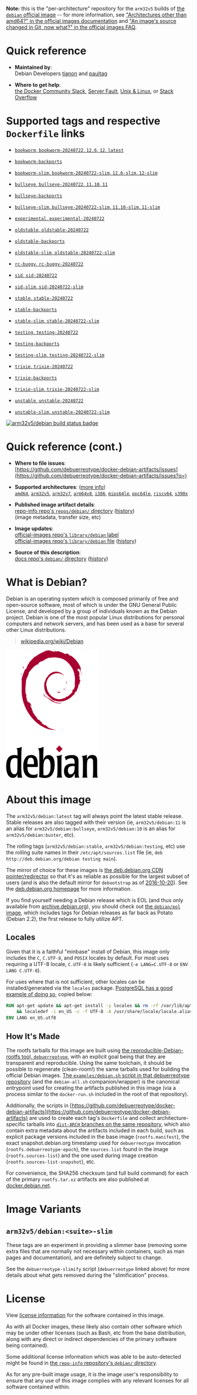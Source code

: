 <!--

********************************************************************************

WARNING:

    DO NOT EDIT "debian/README.md"

    IT IS AUTO-GENERATED

    (from the other files in "debian/" combined with a set of templates)

********************************************************************************

-->

**Note:** this is the "per-architecture" repository for the `arm32v5` builds of [the `debian` official image](https://hub.docker.com/_/debian) -- for more information, see ["Architectures other than amd64?" in the official images documentation](https://github.com/docker-library/official-images#architectures-other-than-amd64) and ["An image's source changed in Git, now what?" in the official images FAQ](https://github.com/docker-library/faq#an-images-source-changed-in-git-now-what).

# Quick reference

-	**Maintained by**:  
	Debian Developers [tianon](https://qa.debian.org/developer.php?login=tianon) and [paultag](https://qa.debian.org/developer.php?login=paultag)

-	**Where to get help**:  
	[the Docker Community Slack](https://dockr.ly/comm-slack), [Server Fault](https://serverfault.com/help/on-topic), [Unix & Linux](https://unix.stackexchange.com/help/on-topic), or [Stack Overflow](https://stackoverflow.com/help/on-topic)

# Supported tags and respective `Dockerfile` links

-	[`bookworm`, `bookworm-20240722`, `12.6`, `12`, `latest`](https://github.com/debuerreotype/docker-debian-artifacts/blob/31f624574c0bf62bcf748513780d4972e1789e67/bookworm/Dockerfile)

-	[`bookworm-backports`](https://github.com/debuerreotype/docker-debian-artifacts/blob/31f624574c0bf62bcf748513780d4972e1789e67/bookworm/backports/Dockerfile)

-	[`bookworm-slim`, `bookworm-20240722-slim`, `12.6-slim`, `12-slim`](https://github.com/debuerreotype/docker-debian-artifacts/blob/31f624574c0bf62bcf748513780d4972e1789e67/bookworm/slim/Dockerfile)

-	[`bullseye`, `bullseye-20240722`, `11.10`, `11`](https://github.com/debuerreotype/docker-debian-artifacts/blob/31f624574c0bf62bcf748513780d4972e1789e67/bullseye/Dockerfile)

-	[`bullseye-backports`](https://github.com/debuerreotype/docker-debian-artifacts/blob/31f624574c0bf62bcf748513780d4972e1789e67/bullseye/backports/Dockerfile)

-	[`bullseye-slim`, `bullseye-20240722-slim`, `11.10-slim`, `11-slim`](https://github.com/debuerreotype/docker-debian-artifacts/blob/31f624574c0bf62bcf748513780d4972e1789e67/bullseye/slim/Dockerfile)

-	[`experimental`, `experimental-20240722`](https://github.com/debuerreotype/docker-debian-artifacts/blob/31f624574c0bf62bcf748513780d4972e1789e67/experimental/Dockerfile)

-	[`oldstable`, `oldstable-20240722`](https://github.com/debuerreotype/docker-debian-artifacts/blob/31f624574c0bf62bcf748513780d4972e1789e67/oldstable/Dockerfile)

-	[`oldstable-backports`](https://github.com/debuerreotype/docker-debian-artifacts/blob/31f624574c0bf62bcf748513780d4972e1789e67/oldstable/backports/Dockerfile)

-	[`oldstable-slim`, `oldstable-20240722-slim`](https://github.com/debuerreotype/docker-debian-artifacts/blob/31f624574c0bf62bcf748513780d4972e1789e67/oldstable/slim/Dockerfile)

-	[`rc-buggy`, `rc-buggy-20240722`](https://github.com/debuerreotype/docker-debian-artifacts/blob/31f624574c0bf62bcf748513780d4972e1789e67/rc-buggy/Dockerfile)

-	[`sid`, `sid-20240722`](https://github.com/debuerreotype/docker-debian-artifacts/blob/31f624574c0bf62bcf748513780d4972e1789e67/sid/Dockerfile)

-	[`sid-slim`, `sid-20240722-slim`](https://github.com/debuerreotype/docker-debian-artifacts/blob/31f624574c0bf62bcf748513780d4972e1789e67/sid/slim/Dockerfile)

-	[`stable`, `stable-20240722`](https://github.com/debuerreotype/docker-debian-artifacts/blob/31f624574c0bf62bcf748513780d4972e1789e67/stable/Dockerfile)

-	[`stable-backports`](https://github.com/debuerreotype/docker-debian-artifacts/blob/31f624574c0bf62bcf748513780d4972e1789e67/stable/backports/Dockerfile)

-	[`stable-slim`, `stable-20240722-slim`](https://github.com/debuerreotype/docker-debian-artifacts/blob/31f624574c0bf62bcf748513780d4972e1789e67/stable/slim/Dockerfile)

-	[`testing`, `testing-20240722`](https://github.com/debuerreotype/docker-debian-artifacts/blob/31f624574c0bf62bcf748513780d4972e1789e67/testing/Dockerfile)

-	[`testing-backports`](https://github.com/debuerreotype/docker-debian-artifacts/blob/31f624574c0bf62bcf748513780d4972e1789e67/testing/backports/Dockerfile)

-	[`testing-slim`, `testing-20240722-slim`](https://github.com/debuerreotype/docker-debian-artifacts/blob/31f624574c0bf62bcf748513780d4972e1789e67/testing/slim/Dockerfile)

-	[`trixie`, `trixie-20240722`](https://github.com/debuerreotype/docker-debian-artifacts/blob/31f624574c0bf62bcf748513780d4972e1789e67/trixie/Dockerfile)

-	[`trixie-backports`](https://github.com/debuerreotype/docker-debian-artifacts/blob/31f624574c0bf62bcf748513780d4972e1789e67/trixie/backports/Dockerfile)

-	[`trixie-slim`, `trixie-20240722-slim`](https://github.com/debuerreotype/docker-debian-artifacts/blob/31f624574c0bf62bcf748513780d4972e1789e67/trixie/slim/Dockerfile)

-	[`unstable`, `unstable-20240722`](https://github.com/debuerreotype/docker-debian-artifacts/blob/31f624574c0bf62bcf748513780d4972e1789e67/unstable/Dockerfile)

-	[`unstable-slim`, `unstable-20240722-slim`](https://github.com/debuerreotype/docker-debian-artifacts/blob/31f624574c0bf62bcf748513780d4972e1789e67/unstable/slim/Dockerfile)

[![arm32v5/debian build status badge](https://img.shields.io/jenkins/s/https/doi-janky.infosiftr.net/job/multiarch/job/arm32v5/job/debian.svg?label=arm32v5/debian%20%20build%20job)](https://doi-janky.infosiftr.net/job/multiarch/job/arm32v5/job/debian/)

# Quick reference (cont.)

-	**Where to file issues**:  
	[https://github.com/debuerreotype/docker-debian-artifacts/issues](https://github.com/debuerreotype/docker-debian-artifacts/issues?q=)

-	**Supported architectures**: ([more info](https://github.com/docker-library/official-images#architectures-other-than-amd64))  
	[`amd64`](https://hub.docker.com/r/amd64/debian/), [`arm32v5`](https://hub.docker.com/r/arm32v5/debian/), [`arm32v7`](https://hub.docker.com/r/arm32v7/debian/), [`arm64v8`](https://hub.docker.com/r/arm64v8/debian/), [`i386`](https://hub.docker.com/r/i386/debian/), [`mips64le`](https://hub.docker.com/r/mips64le/debian/), [`ppc64le`](https://hub.docker.com/r/ppc64le/debian/), [`riscv64`](https://hub.docker.com/r/riscv64/debian/), [`s390x`](https://hub.docker.com/r/s390x/debian/)

-	**Published image artifact details**:  
	[repo-info repo's `repos/debian/` directory](https://github.com/docker-library/repo-info/blob/master/repos/debian) ([history](https://github.com/docker-library/repo-info/commits/master/repos/debian))  
	(image metadata, transfer size, etc)

-	**Image updates**:  
	[official-images repo's `library/debian` label](https://github.com/docker-library/official-images/issues?q=label%3Alibrary%2Fdebian)  
	[official-images repo's `library/debian` file](https://github.com/docker-library/official-images/blob/master/library/debian) ([history](https://github.com/docker-library/official-images/commits/master/library/debian))

-	**Source of this description**:  
	[docs repo's `debian/` directory](https://github.com/docker-library/docs/tree/master/debian) ([history](https://github.com/docker-library/docs/commits/master/debian))

# What is Debian?

Debian is an operating system which is composed primarily of free and open-source software, most of which is under the GNU General Public License, and developed by a group of individuals known as the Debian project. Debian is one of the most popular Linux distributions for personal computers and network servers, and has been used as a base for several other Linux distributions.

> [wikipedia.org/wiki/Debian](https://en.wikipedia.org/wiki/Debian)

![logo](https://raw.githubusercontent.com/docker-library/docs/b449be7df57e9ed9086bb5821bfb5d6cdc5d67a4/debian/logo.png)

# About this image

The `arm32v5/debian:latest` tag will always point the latest stable release. Stable releases are also tagged with their version (ie, `arm32v5/debian:11` is an alias for `arm32v5/debian:bullseye`, `arm32v5/debian:10` is an alias for `arm32v5/debian:buster`, etc).

The rolling tags (`arm32v5/debian:stable`, `arm32v5/debian:testing`, etc) use the rolling suite names in their `/etc/apt/sources.list` file (ie, `deb http://deb.debian.org/debian testing main`).

The mirror of choice for these images is [the deb.debian.org CDN pointer/redirector](https://deb.debian.org) so that it's as reliable as possible for the largest subset of users (and is also the default mirror for `debootstrap` as of [2016-10-20](https://anonscm.debian.org/cgit/d-i/debootstrap.git/commit/?id=9e8bc60ad1ccf3a25ce7890526b70059f3e770de)). See the [deb.debian.org homepage](https://deb.debian.org) for more information.

If you find yourself needing a Debian release which is EOL (and thus only available from [archive.debian.org](http://archive.debian.org)), you should check out [the `debian/eol` image](https://hub.docker.com/r/debian/eol/), which includes tags for Debian releases as far back as Potato (Debian 2.2), the first release to fully utilize APT.

## Locales

Given that it is a faithful "minbase" install of Debian, this image only includes the `C`, `C.UTF-8`, and `POSIX` locales by default. For most uses requiring a UTF-8 locale, `C.UTF-8` is likely sufficient (`-e LANG=C.UTF-8` or `ENV LANG C.UTF-8`).

For uses where that is not sufficient, other locales can be installed/generated via the `locales` package. [PostgreSQL has a good example of doing so](https://github.com/docker-library/postgres/blob/69bc540ecfffecce72d49fa7e4a46680350037f9/9.6/Dockerfile#L21-L24), copied below:

```dockerfile
RUN apt-get update && apt-get install -y locales && rm -rf /var/lib/apt/lists/* \
	&& localedef -i en_US -c -f UTF-8 -A /usr/share/locale/locale.alias en_US.UTF-8
ENV LANG en_US.utf8
```

## How It's Made

The rootfs tarballs for this image are built using [the reproducible-Debian-rootfs tool, `debuerreotype`](https://github.com/debuerreotype/debuerreotype), with an explicit goal being that they are transparent and reproducible. Using the same toolchain, it should be possible to regenerate (clean-room!) the same tarballs used for building the official Debian images. [The `examples/debian.sh` script in that debuerreotype repository](https://github.com/debuerreotype/debuerreotype/blob/master/examples/debian.sh) (and the `debian-all.sh` companion/wrapper) is the canonical entrypoint used for creating the artifacts published in this image (via a process similar to the `docker-run.sh` included in the root of that repository).

Additionally, the scripts in [https://github.com/debuerreotype/docker-debian-artifacts](https://github.com/debuerreotype/docker-debian-artifacts) are used to create each tag's `Dockerfile` and collect architecture-specific tarballs into [`dist-ARCH` branches on the same repository](https://github.com/debuerreotype/docker-debian-artifacts/branches), which also contain extra metadata about the artifacts included in each build, such as explicit package versions included in the base image (`rootfs.manifest`), the exact snapshot.debian.org timestamp used for `debuerreotype` invocation (`rootfs.debuerreotype-epoch`), the `sources.list` found in the image (`rootfs.sources-list`) and the one used during image creation (`rootfs.sources-list-snapshot`), etc.

For convenience, the SHA256 checksum (and full build command) for each of the primary `rootfs.tar.xz` artifacts are also published at [docker.debian.net](https://docker.debian.net/).

# Image Variants

## `arm32v5/debian:<suite>-slim`

These tags are an experiment in providing a slimmer base (removing some extra files that are normally not necessary within containers, such as man pages and documentation), and are definitely subject to change.

See the `debuerreotype-slimify` script (`debuerreotype` linked above) for more details about what gets removed during the "slimification" process.

# License

View [license information](https://www.debian.org/social_contract#guidelines) for the software contained in this image.

As with all Docker images, these likely also contain other software which may be under other licenses (such as Bash, etc from the base distribution, along with any direct or indirect dependencies of the primary software being contained).

Some additional license information which was able to be auto-detected might be found in [the `repo-info` repository's `debian/` directory](https://github.com/docker-library/repo-info/tree/master/repos/debian).

As for any pre-built image usage, it is the image user's responsibility to ensure that any use of this image complies with any relevant licenses for all software contained within.
